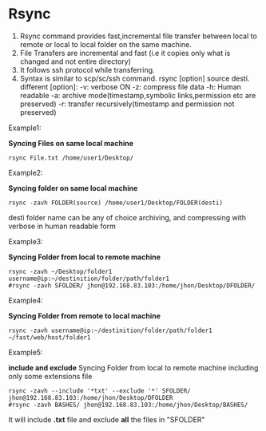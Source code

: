 # Rsync

1. Rsync command provides fast,incremental file transfer 
between local to remote or local to local folder on the same machine.
2. File Transfers are incremental and fast 
(i.e it copies only what is changed and not entire directory) 
3. It follows ssh protocol while transferring.
4. Syntax is similar to scp/sc/ssh command.
	rsync [option] source desti.
	different [option]:
	-v: verbose ON
	-z: compress file data
	-h: Human readable
	-a: archive mode(timestamp,symbolic links,permission etc are preserved)
	-r: transfer recursively(timestamp and permission not preserved)

Example1:

**Syncing Files on same local machine**
```
rsync File.txt /home/user1/Desktop/
```

Example2:

**Syncing folder on same local machine**
```
rsync -zavh FOLDER(source) /home/user1/Desktop/FOLDER(desti)
```
desti folder name can be any of choice 
archiving, and compressing with verbose in human readable form

Example3:

**Syncing Folder from local to remote machine**
```
rsync -zavh ~/Desktop/folder1 username@ip:~/destinition/folder/path/folder1 
#rsync -zavh SFOLDER/ jhon@192.168.83.103:/home/jhon/Desktop/DFOLDER/
```

Example4:

**Syncing Folder from remote to local machine**
```
rsync -zavh username@ip:~/destinition/folder/path/folder1 ~/fast/web/host/folder1 
```

Example5:

**include and exclude**
Syncing Folder from local to remote machine including only some extensions file
```
rsync -zavh --include '*txt' --exclude '*' SFOLDER/ jhon@192.168.83.103:/home/jhon/Desktop/DFOLDER 
#rsync -zavh BASHES/ jhon@192.168.83.103:/home/jhon/Desktop/BASHES/
```
It will include **.txt** file and exclude **all** the files in "SFOLDER"


